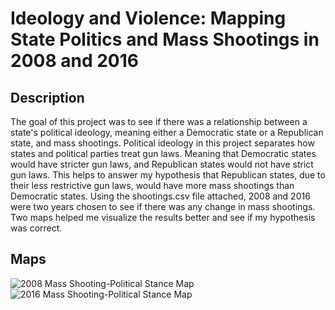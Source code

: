 # Ideology and Violence: Mapping State Politics and Mass Shootings in 2008 and 2016 

## Description

The goal of this project was to see if there was a relationship between a state's political ideology, meaning either a Democratic state or a Republican state, and mass shootings. Political ideology in this project separates how states and political parties treat gun laws. Meaning that Democratic states would have stricter gun laws, and Republican states would not have strict gun laws. This helps to answer my hypothesis that Republican states, due to their less restrictive gun laws, would have more mass shootings than Democratic states. Using the shootings.csv file attached, 2008 and 2016 were two years chosen to see if there was any change in mass shootings. Two maps helped me visualize the results better and see if my hypothesis was correct. 

## Maps

![2008 Mass Shooting-Political Stance Map](https://github.com/user-attachments/assets/b76b32d7-baa7-422e-b473-fc73a75c35d1)
![2016 Mass Shooting-Political Stance Map](https://github.com/user-attachments/assets/7cf23dc0-d9e6-4b28-a67c-8a871e51fd73)
